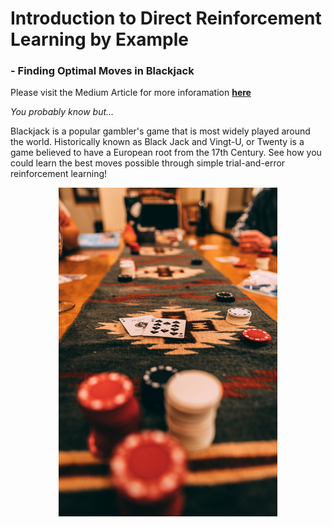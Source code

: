 
# Introduction to Direct Reinforcement Learning by Example
###  - Finding Optimal Moves in Blackjack
Please visit the Medium Article for more inforamation **[here](https://towardsdatascience.com/introduction-to-direct-reinforcement-learning-by-example-3f69af9353b2)**
<p>
<i>You probably know but...</i>
<p>
Blackjack is a popular gambler's game that is most widely played around the world. Historically known as Black Jack and Vingt-U, or Twenty is a game believed to have a European root from the 17th Century.
See how you could learn the best moves possible through simple trial-and-error reinforcement learning!
</p>

<p align="center">
  <img src="Title Image.jpg" width="350" title="Blackjack">
</p>
